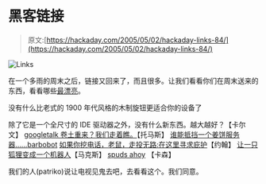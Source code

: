 # 黑客链接

> 原文:[https://hackaday.com/2005/05/02/hackaday-links-84/](https://hackaday.com/2005/05/02/hackaday-links-84/)

![Links](img/db243f1f71c1698ccad4c417cb95280d.png)

在一个多雨的周末之后，链接又回来了，而且很多。让我们看看你们在周末送来的东西，看看哪些[最漂亮](http://www.weblogsinc.com/commimg/6450225134612112.JPG?0.7039244308156264)。

没有什么比老式的 1900 年代风格的木制旋钮更适合你的设备了

除了它是一个全尺寸的 IDE 驱动器之外，没有什么新东西。越大越好？【卡尔文】
[googletalk 卷土重来？我们走着瞧。](http://douweosinga.com/projects/googletalk)【托马斯】
[谁能抵挡一个姜饼服务器……](http://www.mini-itx.com/projects/gingerbreadvillage/)[barbobot](http://hbarbobot.kicks-ass.net)
[如果你挖电话，老鼠，走投无路:在这里寻求庇护](http://uglyoldfart.95mb.com/)【约翰】
[让一只狐狸变成一个机器人](https://addons.update.mozilla.org/extensions/moreinfo.php?id=59)【马克斯】
[spuds ahoy](%0Ahttp://www.advancedspuds.com/gunplans.htm) 【卡森】

我们的人(patriko)说让电视见鬼去吧，去看看这个。我们同意。